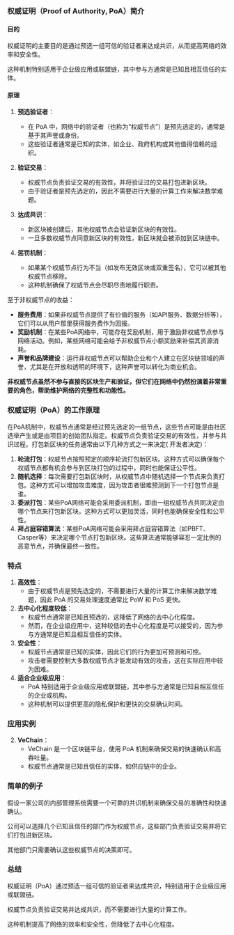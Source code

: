 ### 权威证明（Proof of Authority, PoA）简介

#### 目的

权威证明的主要目的是通过预选一组可信的验证者来达成共识，从而提高网络的效率和安全性。

这种机制特别适用于企业级应用或联盟链，其中参与方通常是已知且相互信任的实体。

#### 原理

1. **预选验证者**：

    - 在 PoA 中，网络中的验证者（也称为“权威节点”）是预先选定的，通常是基于其声誉或身份。
    - 这些验证者通常是已知的实体，如企业、政府机构或其他值得信赖的组织。

2. **验证交易**：

    - 权威节点负责验证交易的有效性，并将验证过的交易打包进新区块。
    - 由于验证者是预先选定的，因此不需要进行大量的计算工作来解决数学难题。

3. **达成共识**：

    - 新区块被创建后，其他权威节点会验证新区块的有效性。
    - 一旦多数权威节点同意新区块的有效性，新区块就会被添加到区块链中。

4. **惩罚机制**：

    - 如果某个权威节点行为不当（如发布无效区块或双重签名），它可以被其他权威节点移除。
    - 这种机制确保了权威节点会尽职尽责地履行职责。

至于非权威节点的收益：

- **服务费用**：如果非权威节点提供了有价值的服务（如API服务、数据分析等），它们可以从用户那里获得服务费作为回报。
- **奖励机制**：在某些PoA网络中，可能存在奖励机制，用于激励非权威节点参与网络活动。例如，某些网络可能会给予非权威节点小额奖励来补偿其资源消耗。
- **声誉和品牌建设**：运行非权威节点可以帮助企业和个人建立在区块链领域的声誉，尤其是在开放和透明的环境下，这种声誉可以转化为商业机会。

**非权威节点虽然不参与直接的区块生产和验证，但它们在网络中仍然扮演着非常重要的角色，帮助维护网络的完整性和功能性。**

### 权威证明（PoA）的工作原理

在PoA机制中，权威节点通常是经过预先选定的一组节点，这些节点可能是由社区选举产生或是由项目的创始团队指定。权威节点负责验证交易的有效性，并参与共识过程。打包新区块的任务通常由以下几种方式之一来决定(
开发者决定)：

1. **轮流打包**：权威节点按照预定的顺序轮流打包新区块。这种方式可以确保每个权威节点都有机会参与到区块打包的过程中，同时也能保证公平性。
2. **随机选择**：每次需要打包新区块时，从权威节点中随机选择一个节点来负责打包。这种方式可以增加攻击难度，因为攻击者很难预测到下一个打包节点是谁。
3. **委派打包**：某些PoA网络可能会采用委派机制，即由一组权威节点共同决定由哪个节点来打包新区块。这种方式可以更加灵活，同时也能确保安全性和公平性。
4. **拜占庭容错算法**：某些PoA网络可能会采用拜占庭容错算法（如PBFT、Casper等）来决定哪个节点打包新区块。这些算法通常能够容忍一定比例的恶意节点，并确保最终一致性。

### 特点

1. **高效性**：
    - 由于权威节点是预先选定的，不需要进行大量的计算工作来解决数学难题，因此 PoA 的交易处理速度通常比 PoW 和 PoS 更快。
2. **去中心化程度较低**：
    - 权威节点通常是已知且预选的，这降低了网络的去中心化程度。
    - 然而，在企业级应用中，这种较低的去中心化程度是可以接受的，因为参与方通常是已知且相互信任的实体。
3. **安全性**：
    - 权威节点通常是已知的实体，因此它们的行为更加可预测和可控。
    - 攻击者需要控制大多数权威节点才能发动有效的攻击，这在实际应用中较为困难。
4. **适合企业级应用**：
    - PoA 特别适用于企业级应用或联盟链，其中参与方通常是已知且相互信任的企业或机构。
    - 这种机制可以提供更高的隐私保护和更快的交易确认时间。

### 应用实例

2. **VeChain**：
    - VeChain 是一个区块链平台，使用 PoA 机制来确保交易的快速确认和高吞吐量。
    - 权威节点通常是已知且信任的实体，如供应链中的企业。

### 简单的例子

假设一家公司的内部管理系统需要一个可靠的共识机制来确保交易的准确性和快速确认。

公司可以选择几个已知且信任的部门作为权威节点，这些部门负责验证交易并将它们打包进新区块。

其他部门只需要确认这些权威节点的决策即可。

### 总结

权威证明（PoA）通过预选一组可信的验证者来达成共识，特别适用于企业级应用或联盟链。

权威节点负责验证交易并达成共识，而不需要进行大量的计算工作。

这种机制提高了网络的效率和安全性，但降低了去中心化程度。